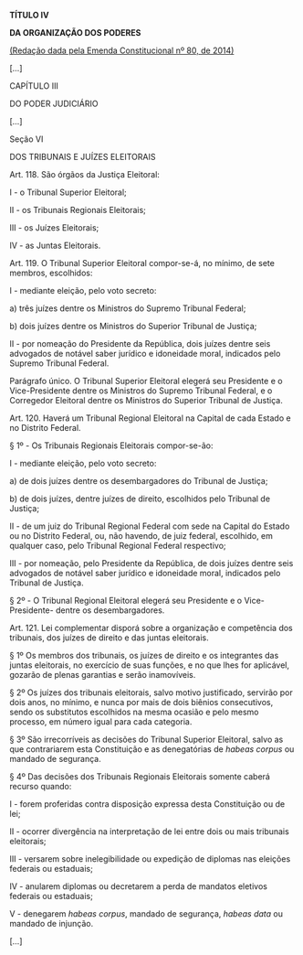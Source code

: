 **TÍTULO IV**

**DA ORGANIZAÇÃO DOS PODERES**

[(Redação dada pela Emenda Constitucional nº 80, de 2014)](http://www.planalto.gov.br/ccivil_03/constituicao/Emendas/Emc/emc80.htm#art1)

[…]

CAPÍTULO III

DO PODER JUDICIÁRIO

[…]

Seção VI

DOS TRIBUNAIS E JUÍZES ELEITORAIS

Art. 118. São órgãos da Justiça Eleitoral: 

I - o Tribunal Superior Eleitoral;

II - os Tribunais Regionais Eleitorais;

III - os Juízes Eleitorais;

IV - as Juntas Eleitorais.

Art. 119. O Tribunal Superior Eleitoral compor-se-á, no mínimo, de sete membros, escolhidos:

I - mediante eleição, pelo voto secreto:

a) três juízes dentre os Ministros do Supremo Tribunal Federal;

b) dois juízes dentre os Ministros do Superior Tribunal de Justiça;

II - por nomeação do Presidente da República, dois juízes dentre seis advogados de notável saber jurídico e idoneidade moral, indicados pelo Supremo Tribunal Federal.

Parágrafo único. O Tribunal Superior Eleitoral elegerá seu Presidente e o Vice-Presidente dentre os Ministros do Supremo Tribunal Federal, e o Corregedor Eleitoral dentre os Ministros do Superior Tribunal de Justiça.

Art. 120. Haverá um Tribunal Regional Eleitoral na Capital de cada Estado e no Distrito Federal.

§ 1º - Os Tribunais Regionais Eleitorais compor-se-ão:

I - mediante eleição, pelo voto secreto:

a) de dois juízes dentre os desembargadores do Tribunal de Justiça;

b) de dois juízes, dentre juízes de direito, escolhidos pelo Tribunal de Justiça;

II - de um juiz do Tribunal Regional Federal com sede na Capital do Estado ou no Distrito Federal, ou, não havendo, de juiz federal, escolhido, em qualquer caso, pelo Tribunal Regional Federal respectivo;

III - por nomeação, pelo Presidente da República, de dois juízes dentre seis advogados de notável saber jurídico e idoneidade moral, indicados pelo Tribunal de Justiça.

§ 2º - O Tribunal Regional Eleitoral elegerá seu Presidente e o Vice-Presidente- dentre os desembargadores.

Art. 121. Lei complementar disporá sobre a organização e competência dos tribunais, dos juízes de direito e das juntas eleitorais. 

§ 1º Os membros dos tribunais, os juízes de direito e os integrantes das juntas eleitorais, no exercício de suas funções, e no que lhes for aplicável, gozarão de plenas garantias e serão inamovíveis.

§ 2º Os juízes dos tribunais eleitorais, salvo motivo justificado, servirão por dois anos, no mínimo, e nunca por mais de dois biênios consecutivos, sendo os substitutos escolhidos na mesma ocasião e pelo mesmo processo, em número igual para cada   categoria.

§ 3º São irrecorríveis as decisões do Tribunal Superior Eleitoral, salvo as que contrariarem esta Constituição e as denegatórias de *habeas corpus* ou mandado de segurança.

§ 4º Das decisões dos Tribunais Regionais Eleitorais somente caberá recurso quando:

I - forem proferidas contra disposição expressa desta Constituição ou de lei;

II - ocorrer divergência na interpretação de lei entre dois ou mais tribunais eleitorais;

III - versarem sobre inelegibilidade ou expedição de diplomas nas eleições federais ou estaduais;

IV - anularem diplomas ou decretarem a perda de mandatos eletivos federais ou estaduais;

V - denegarem *habeas corpus*, mandado de segurança, *habeas data* ou mandado de injunção.

[…]
